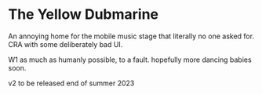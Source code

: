 # The Yellow Dubmarine

An annoying home for the mobile music stage that literally no one asked for.  
CRA with some deliberately bad UI.

W1 as much as humanly possible, to a fault. hopefully more dancing babies soon.

v2 to be released end of summer 2023
